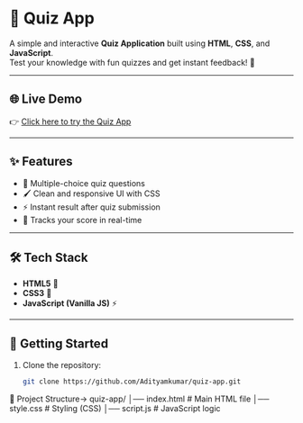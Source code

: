 # 🎉 Quiz App

A simple and interactive **Quiz Application** built using **HTML**, **CSS**, and **JavaScript**.  
Test your knowledge with fun quizzes and get instant feedback! 🚀

---

## 🌐 Live Demo
👉 [Click here to try the Quiz App](https://quiz-app63.netlify.app/)

---

## ✨ Features
- 📄 Multiple-choice quiz questions  
- 🖌️ Clean and responsive UI with CSS  
- ⚡ Instant result after quiz submission  
- 🎯 Tracks your score in real-time  

---

## 🛠️ Tech Stack
- **HTML5** 📝  
- **CSS3** 🎨  
- **JavaScript (Vanilla JS)** ⚡  


---

## 🚀 Getting Started

1. Clone the repository:
   ```bash
   git clone https://github.com/Adityamkumar/quiz-app.git

📂 Project Structure->
quiz-app/
│── index.html      # Main HTML file
│── style.css       # Styling (CSS)
│── script.js       # JavaScript logic
